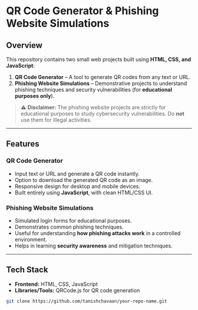 # QR Code Generator & Phishing Website Simulations

## Overview
This repository contains two small web projects built using **HTML, CSS, and JavaScript**:  

1. **QR Code Generator** – A tool to generate QR codes from any text or URL.  
2. **Phishing Website Simulations** – Demonstrative projects to understand phishing techniques and security vulnerabilities (for **educational purposes only**).

> ⚠️ **Disclaimer:** The phishing website projects are strictly for educational purposes to study cybersecurity vulnerabilities. Do **not** use them for illegal activities.

---

## Features

### QR Code Generator
- Input text or URL and generate a QR code instantly.  
- Option to download the generated QR code as an image.  
- Responsive design for desktop and mobile devices.  
- Built entirely using **JavaScript**, with clean HTML/CSS UI.

### Phishing Website Simulations
- Simulated login forms for educational purposes.  
- Demonstrates common phishing techniques.  
- Useful for understanding **how phishing attacks work** in a controlled environment.  
- Helps in learning **security awareness** and mitigation techniques.

---

## Tech Stack
- **Frontend:** HTML, CSS, JavaScript  
- **Libraries/Tools:** QRCode.js for QR code generation  

```bash
git clone https://github.com/tanishchavaan/your-repo-name.git
